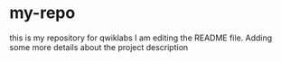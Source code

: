 # my-repo
this is my repository for qwiklabs
I am editing the README file. Adding some more details about the project description
